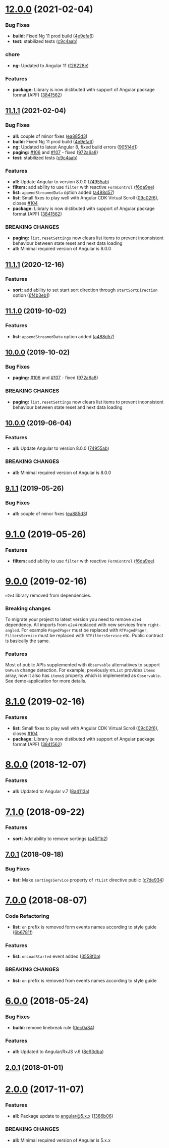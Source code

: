 # [12.0.0](https://github.com/eastbanctechru/right-angled/compare/v8.0.0...v12.0.0) (2021-02-04)


### Bug Fixes

* **build:** Fixed Ng 11 prod build ([4e9efa6](https://github.com/eastbanctechru/right-angled/commit/4e9efa6516a8fee6ef9aab73bf476428625ff18c))
* **test:** stabilized tests ([c9c4aab](https://github.com/eastbanctechru/right-angled/commit/c9c4aab863ab40f6533a3600aa0f2d2e11f1738d))

### chore

* **ng:** Updated to Angular 11 ([f26228e](https://github.com/eastbanctechru/right-angled/commit/f26228ecdff1246318be0448ef1f7b439569d0da))


### Features

* **package:** Library is now distibuted with support of Angular package format (APF) ([3841562](https://github.com/eastbanctechru/right-angled/commit/3841562f4d7191c811a269e9376500259bb24bed))


## [11.1.1](https://github.com/eastbanctechru/right-angled/compare/v8.0.0...v11.1.1) (2021-02-04)


### Bug Fixes

* **all:** couple of minor fixes ([ea885d3](https://github.com/eastbanctechru/right-angled/commit/ea885d3ccd6f719e10db2b7dc18ae41e3326c222))
* **build:** Fixed Ng 11 prod build ([4e9efa6](https://github.com/eastbanctechru/right-angled/commit/4e9efa6516a8fee6ef9aab73bf476428625ff18c))
* **ng:** Updated to latest Angular 8, fixed build errors ([90514d1](https://github.com/eastbanctechru/right-angled/commit/90514d129ac54c41a09723a393b88e73b3d7b956))
* **paging:** [#106](https://github.com/eastbanctechru/right-angled/issues/106) and [#107](https://github.com/eastbanctechru/right-angled/issues/107) - fixed ([972a6a8](https://github.com/eastbanctechru/right-angled/commit/972a6a86c253dcc95517144b50be58f791684f02))
* **test:** stabilized tests ([c9c4aab](https://github.com/eastbanctechru/right-angled/commit/c9c4aab863ab40f6533a3600aa0f2d2e11f1738d))

### Features

* **all:** Update Angular to version 8.0.0 ([74955ab](https://github.com/eastbanctechru/right-angled/commit/74955ab895be3654eaecf0831b8247ea66001a22))
* **filters:** add ability to use `filter` with reactive `FormControl` ([f6da9ee](https://github.com/eastbanctechru/right-angled/commit/f6da9ee14036a9b941e527d92d1d59521290af5d))
* **list:** `appendStreamedData` option added ([a488d57](https://github.com/eastbanctechru/right-angled/commit/a488d5717047b070a78e60c24e7728e7a4183a3e))
* **list:** Small fixes to play well with Angular CDK Virtual Scroll ([09c02f6](https://github.com/eastbanctechru/right-angled/commit/09c02f60ffbb5b01c80e3a439bce7f4a7de73643)), closes [#104](https://github.com/eastbanctechru/right-angled/issues/104)
* **package:** Library is now distibuted with support of Angular package format (APF) ([3841562](https://github.com/eastbanctechru/right-angled/commit/3841562f4d7191c811a269e9376500259bb24bed))


### BREAKING CHANGES
* **paging:** `list.resetSettings` now clears list items to prevent inconsistent behaviour
between state reset and next data loading
* **all:** Minimal required version of Angular is 8.0.0



## [11.1.1](https://github.com/eastbanctechru/right-angled/compare/v11.0.0...v11.1.1) (2020-12-16)

### Features

-   **sort:** add ability to set start sort direction through `startSortDirection` option ([6f4b3eb1](https://github.com/eastbanctechru/right-angled/commit/6f4b3eb1))

## [11.1.0](https://github.com/eastbanctechru/right-angled/compare/v11.0.0...v11.1.0) (2019-10-02)

### Features

-   **list:** `appendStreamedData` option added ([a488d57](https://github.com/eastbanctechru/right-angled/commit/a488d57))

## [10.0.0](https://github.com/eastbanctechru/right-angled/compare/v10.0.0...v11.0.0) (2019-10-02)

### Bug Fixes

-   **paging:** [#106](https://github.com/eastbanctechru/right-angled/issues/106) and [#107](https://github.com/eastbanctechru/right-angled/issues/107) - fixed ([972a6a8](https://github.com/eastbanctechru/right-angled/commit/972a6a8))

### BREAKING CHANGES

-   **paging:** `list.resetSettings` now clears list items to prevent inconsistent behaviour
    between state reset and next data loading

## [10.0.0](https://github.com/eastbanctechru/right-angled/compare/v9.1.1...v10.0.0) (2019-06-04)

### Features

-   **all:** Update Angular to version 8.0.0 ([74955ab](https://github.com/eastbanctechru/right-angled/commit/74955ab))

### BREAKING CHANGES

-   **all:** Minimal required version of Angular is 8.0.0

## [9.1.1](https://github.com/eastbanctechru/right-angled/compare/v8.0.0...v9.1.1) (2019-05-26)

### Bug Fixes

-   **all:** couple of minor fixes ([ea885d3](https://github.com/eastbanctechru/right-angled/commit/ea885d3))

# [9.1.0](https://github.com/eastbanctechru/right-angled/compare/v8.0.0...v9.1.0) (2019-05-26)

### Features

-   **filters:** add ability to use `filter` with reactive `FormControl` ([f6da9ee](https://github.com/eastbanctechru/right-angled/commit/f6da9ee))

# [9.0.0](https://github.com/eastbanctechru/right-angled/compare/v8.1.0...v9.0.0) (2019-02-16)

`e2e4` library removed from dependencies.

### Breaking changes

To migrate your project to latest version you need to remove `e2e4` dependency. All imports from `e2e4` replaced with new services from `right-angled`. For example `PagedPager` must be replaced with `RTPagedPager`, `FiltersService` must be replaced with `RTFiltersService` etc.
Public contract is basically the same.

### Features

Most of public APIs supplemented with `Observable` alternatiives to support `OnPush` change detection. For example, previously `RTList` provides `items` array, now it also has `items$` property which is implemented as `Observable`. See demo-application for more details.

# [8.1.0](https://github.com/eastbanctechru/right-angled/compare/v8.0.0...v8.1.0) (2019-02-16)

### Features

-   **list:** Small fixes to play well with Angular CDK Virtual Scroll ([09c02f6](https://github.com/eastbanctechru/right-angled/commit/09c02f6)), closes [#104](https://github.com/eastbanctechru/right-angled/issues/104)
-   **package:** Library is now distibuted with support of Angular package format (APF) ([3841562](https://github.com/eastbanctechru/right-angled/commit/3841562))

# [8.0.0](https://github.com/eastbanctechru/right-angled/compare/v7.1.0...v8.0.0) (2018-12-07)

### Features

-   **all:** Updated to Angular v.7 ([8a4113a](https://github.com/eastbanctechru/right-angled/commit/8a4113a))

<a name="7.1.0"></a>

# [7.1.0](https://github.com/eastbanctechru/right-angled/compare/v7.0.1...v7.1.0) (2018-09-22)

### Features

-   **sort:** Add ability to remove sortings ([a45f1b2](https://github.com/eastbanctechru/right-angled/commit/a45f1b2))

<a name="7.0.1"></a>

## [7.0.1](https://github.com/eastbanctechru/right-angled/compare/v7.0.0...v7.0.1) (2018-09-18)

### Bug Fixes

-   **list:** Make `sortingsService` property of `rtList` directive public ([c7de934](https://github.com/eastbanctechru/right-angled/commit/c7de934))

<a name="7.0.0"></a>

# [7.0.0](https://github.com/eastbanctechru/right-angled/compare/v6.0.0...v7.0.0) (2018-08-07)

### Code Refactoring

-   **list:** `on` prefix is removed form events names according to style guide ([6b6781f](https://github.com/eastbanctechru/right-angled/commit/6b6781f))

### Features

-   **list:** `onLoadStarted` event added ([3558f0a](https://github.com/eastbanctechru/right-angled/commit/3558f0a))

### BREAKING CHANGES

-   **list:** `on` prefix is removed from events names according to style guide

<a name="6.0.0"></a>

# [6.0.0](https://github.com/eastbanctechru/right-angled/compare/v2.0.1...v6.0.0) (2018-05-24)

### Bug Fixes

-   **build:** remove linebreak rule ([0ec0a84](https://github.com/eastbanctechru/right-angled/commit/0ec0a84))

### Features

-   **all:** Updated to Angular/RxJS v.6 ([8e93dba](https://github.com/eastbanctechru/right-angled/commit/8e93dba))

<a name="2.0.1"></a>

## [2.0.1](https://github.com/eastbanctechru/right-angled/compare/v2.0.0...v2.0.1) (2018-01-01)

<a name="2.0.0"></a>

# [2.0.0](https://github.com/eastbanctechru/right-angled/compare/v1.4.2...v2.0.0) (2017-11-07)

### Features

-   **all:** Package update to angular@5.x.x ([1386b06](https://github.com/eastbanctechru/right-angled/commit/1386b06))

### BREAKING CHANGES

-   **all:** Minimal required version of Angular is 5.x.x
